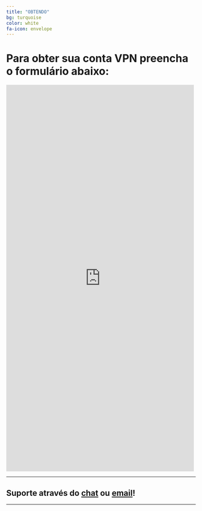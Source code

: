 ```yaml
---
title: "OBTENDO"
bg: turquoise
color: white
fa-icon: envelope
---
```


# Para obter sua conta VPN preencha o formulário abaixo:


<iframe frameborder="0" style="height:1024px;width:99%;border:none;" src='https://forms.zohopublic.com/wado/form/obtervpn/formperma/JVxJ4b8wWUUayZo9daMY_NdxWlWtWCICjX-Hxk_lCbE'></iframe>

***
## Suporte através do [chat](https://t.me/wallisonalves) ou [email](mailto:email@vpni2p.xyz)!

***
